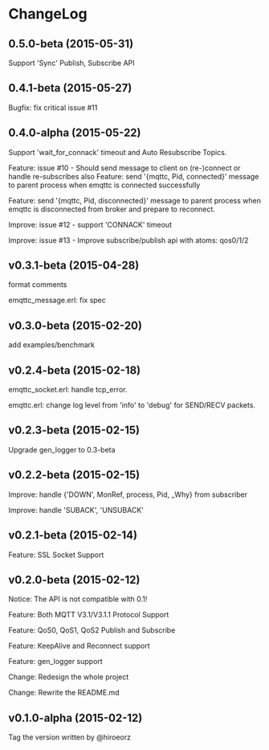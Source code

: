 
ChangeLog
==================

0.5.0-beta (2015-05-31)
------------------------

Support 'Sync' Publish, Subscribe API


0.4.1-beta (2015-05-27)
------------------------

Bugfix: fix critical issue #11


0.4.0-alpha (2015-05-22)
------------------------

Support 'wait_for_connack' timeout and Auto Resubscribe Topics.

Feature: issue #10 - Should send message to client on (re-)connect or handle re-subscribes also 
Feature: send '{mqttc, Pid, connected}' message to parent process when emqttc is connected successfully

Feature: send '{mqttc, Pid, disconnected}' message to parent process when emqttc is disconnected from broker and prepare to reconnect.

Improve: issue #12 - support 'CONNACK' timeout

Improve: issue #13 - Improve subscribe/publish api with atoms: qos0/1/2


v0.3.1-beta (2015-04-28)
------------------------

format comments

emqttc_message.erl: fix spec


v0.3.0-beta (2015-02-20)
------------------------

add examples/benchmark


v0.2.4-beta (2015-02-18)
------------------------

emqttc_socket.erl: handle tcp_error.

emqttc.erl: change log level from 'info' to 'debug' for SEND/RECV packets.


v0.2.3-beta (2015-02-15)
------------------------

Upgrade gen_logger to 0.3-beta

v0.2.2-beta (2015-02-15)
------------------------

Improve: handle {'DOWN', MonRef, process, Pid, _Why} from subscriber

Improve: handle 'SUBACK', 'UNSUBACK'

v0.2.1-beta (2015-02-14)
------------------------

Feature: SSL Socket Support

v0.2.0-beta (2015-02-12)
------------------------

Notice: The API is not compatible with 0.1!

Feature: Both MQTT V3.1/V3.1.1 Protocol Support

Feature: QoS0, QoS1, QoS2 Publish and Subscribe

Feature: KeepAlive and Reconnect support

Feature: gen_logger support

Change: Redesign the whole project

Change: Rewrite the README.md

v0.1.0-alpha (2015-02-12)
------------------------

Tag the version written by @hiroeorz

